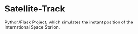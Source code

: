 # Satellite-Track
Python/Flask Project, which simulates the instant position of the International Space Station.
